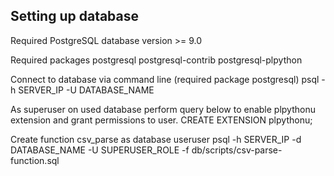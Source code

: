 ## Setting up database

Required PostgreSQL database version >= 9.0

Required packages
	postgresql 
	postgresql-contrib 
	postgresql-plpython

Connect to database via command line (required package postgresql)
	psql -h SERVER_IP -U DATABASE_NAME

As superuser on used database perform query below to enable plpythonu extension and grant permissions to user.
	CREATE EXTENSION plpythonu;

Create function csv_parse as database useruser
    psql -h SERVER_IP -d DATABASE_NAME -U SUPERUSER_ROLE -f db/scripts/csv-parse-function.sql
